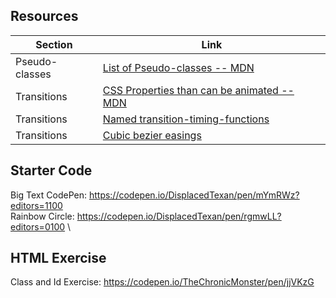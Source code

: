 ## Resources

| Section        | Link                                                                                                                                       |
| -------------- | ------------------------------------------------------------------------------------------------------------------------------------------ |
| Pseudo-classes | [List of Pseudo-classes -- MDN](https://developer.mozilla.org/en-US/docs/Learn/CSS/Introduction_to_CSS/Pseudo-classes_and_pseudo-elements) |
| Transitions    | [CSS Properties than can be animated -- MDN](https://developer.mozilla.org/en-US/docs/Web/CSS/CSS_animated_properties)                     |
| Transitions    | [Named transition-timing-functions](https://www.w3schools.com/cssref/css3_pr_transition-timing-function.asp)                               |
| Transitions    | [Cubic bezier easings](https://easings.net/en)                                                                                             |

## Starter Code

Big Text CodePen: https://codepen.io/DisplacedTexan/pen/mYmRWz?editors=1100 \
Rainbow Circle: https://codepen.io/DisplacedTexan/pen/rgmwLL?editors=0100 \

## HTML Exercise
Class and Id Exercise: https://codepen.io/TheChronicMonster/pen/jjVKzG
